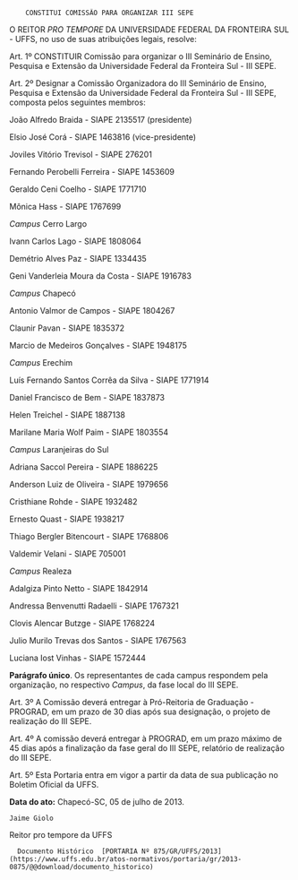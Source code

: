         CONSTITUI COMISSÃO PARA ORGANIZAR III SEPE  

O REITOR *PRO TEMPORE* DA UNIVERSIDADE FEDERAL DA FRONTEIRA SUL - UFFS, no uso de suas atribuições legais, resolve:

 Art. 1º CONSTITUIR Comissão para organizar o III Seminário de Ensino, Pesquisa e Extensão da Universidade Federal da Fronteira Sul - III SEPE.

 Art. 2º Designar a Comissão Organizadora do III Seminário de Ensino, Pesquisa e Extensão da Universidade Federal da Fronteira Sul - III SEPE, composta pelos seguintes membros:

 João Alfredo Braida - SIAPE 2135517 (presidente)

 Elsio José Corá - SIAPE 1463816 (vice-presidente)

 Joviles Vitório Trevisol - SIAPE 276201

 Fernando Perobelli Ferreira - SIAPE 1453609

 Geraldo Ceni Coelho - SIAPE 1771710

 Mônica Hass - SIAPE 1767699

 *Campus* Cerro Largo

 Ivann Carlos Lago - SIAPE 1808064

 Demétrio Alves Paz - SIAPE 1334435

 Geni Vanderleia Moura da Costa - SIAPE 1916783

 *Campus* Chapecó

 Antonio Valmor de Campos - SIAPE 1804267

 Claunir Pavan - SIAPE 1835372

 Marcio de Medeiros Gonçalves - SIAPE 1948175

 *Campus* Erechim

 Luís Fernando Santos Corrêa da Silva - SIAPE 1771914

 Daniel Francisco de Bem - SIAPE 1837873

 Helen Treichel - SIAPE 1887138

 Marilane Maria Wolf Paim - SIAPE 1803554

 *Campus* Laranjeiras do Sul

 Adriana Saccol Pereira - SIAPE 1886225

 Anderson Luiz de Oliveira - SIAPE 1979656

 Cristhiane Rohde - SIAPE 1932482

 Ernesto Quast - SIAPE 1938217

 Thiago Bergler Bitencourt - SIAPE 1768806

 Valdemir Velani - SIAPE 705001

 *Campus* Realeza

 Adalgiza Pinto Netto - SIAPE 1842914

 Andressa Benvenutti Radaelli - SIAPE 1767321

 Clovis Alencar Butzge - SIAPE 1768224

 Julio Murilo Trevas dos Santos - SIAPE 1767563

 Luciana Iost Vinhas - SIAPE 1572444

 **Parágrafo único**. Os representantes de cada campus respondem pela organização, no respectivo *Campus*, da fase local do III SEPE.

 Art. 3º A Comissão deverá entregar à Pró-Reitoria de Graduação - PROGRAD, em um prazo de 30 dias após sua designação, o projeto de realização do III SEPE.

 Art. 4º A comissão deverá entregar à PROGRAD, em um prazo máximo de 45 dias após a finalização da fase geral do III SEPE, relatório de realização do III SEPE.

 Art. 5º Esta Portaria entra em vigor a partir da data de sua publicação no Boletim Oficial da UFFS.

  

   **Data do ato:** Chapecó-SC, 05 de julho de 2013.   
 

    Jaime Giolo   
 Reitor pro tempore da UFFS 

      Documento Histórico  [PORTARIA Nº 875/GR/UFFS/2013](https://www.uffs.edu.br/atos-normativos/portaria/gr/2013-0875/@@download/documento_historico)     
      